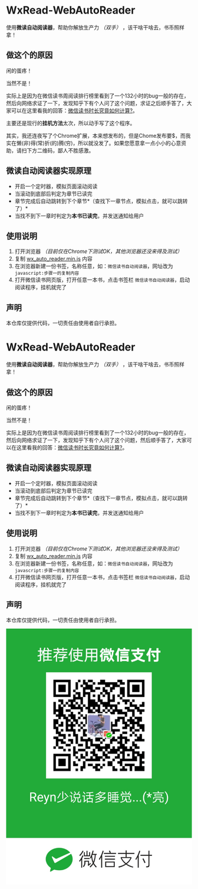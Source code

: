# WxRead-WebAutoReader

使用**微读自动阅读器**，帮助你解放生产力 *（双手）* ，该干啥干啥去，书币照样拿！

## 做这个的原因

闲的蛋疼！

当然不是！

实际上是因为在微信读书周阅读排行榜里看到了一个132小时的bug一般的存在，然后向网络求证了一下，发现知乎下有个人问了这个问题，求证之后顺手答了，大家可以在这里看我的回答：[微信读书时长究竟如何计算?](https://www.zhihu.com/question/349487832/answer/1020412380)。

主要还是现行的**挂机方法**太次，所以动手写了这个程序。

其实，我还连夜写了个Chrome扩展，本来想发布的，但是Chome发布要$，而我实在懒(非)得(常)折(的)腾(穷)，所以就没发了。如果您愿意拿一点小小的心意资助，请扫下方二维码，鄙人不胜感激。

## 微读自动阅读器实现原理

- 开启一个定时器，模拟页面滚动阅读
- 当滚动到底部后判定为章节已读完
- 章节完成后自动跳转到下个章节*（查找下一章节点，模拟点击，就可以跳转了）*
- 当找不到下一章时判定为**本书已读完**，并发送通知给用户

## 使用说明

1. 打开浏览器 _（目前仅在Chrome下测试OK，其他浏览器还没来得及测试）_
2. 复制 [wx_auto_reader.min.js](./wx_auto_reader.min.js) 内容
3. 在浏览器新建一份书签，名称任意，如：`微信读书自动阅读器`，网址改为`javascript:步骤一的复制内容`
4. 打开微信读书网页版，打开任意一本书，点击书签栏 `微信读书自动阅读器`，启动阅读程序，挂机就完了

## 声明

本仓库仅提供代码，一切责任由使用者自行承担。

# WxRead-WebAutoReader

使用**微读自动阅读器**，帮助你解放生产力 *（双手）* ，该干啥干啥去，书币照样拿！

## 做这个的原因

闲的蛋疼！

当然不是！

实际上是因为在微信读书周阅读排行榜里看到了一个132小时的bug一般的存在，然后向网络求证了一下，发现知乎下有个人问了这个问题，然后顺手答了，大家可以在这里看我的回答：[微信读书时长究竟如何计算?](https://www.zhihu.com/question/349487832/answer/1020412380)。


## 微读自动阅读器实现原理

- 开启一个定时器，模拟页面滚动阅读
- 当滚动到底部后判定为章节已读完
- 章节完成后自动跳转到下个章节*（查找下一章节点，模拟点击，就可以跳转了）*
- 当找不到下一章时判定为**本书已读完**，并发送通知给用户

## 使用说明

1. 打开浏览器 _（目前仅在Chrome下测试OK，其他浏览器还没来得及测试）_
2. 复制 [wx_auto_reader.min.js](./wx_auto_reader.min.js) 内容
3. 在浏览器新建一份书签，名称任意，如：`微信读书自动阅读器`，网址改为`javascript:步骤一的复制内容`
4. 打开微信读书网页版，打开任意一本书，点击书签栏 `微信读书自动阅读器`，启动阅读程序，挂机就完了

## 声明

本仓库仅提供代码，一切责任由使用者自行承担。


![微信收款码](./WechatIMG10.jpeg)
